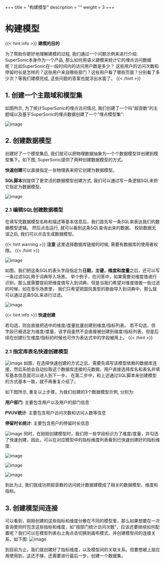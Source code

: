 +++
title = "构建模型"
description = ""
weight = 3
+++

# 构建模型

{{< hint info >}}
**建模的目的**  

为了帮助你更好地理解建模的过程, 我们通过一个问题示例来进行介绍: 
SuperSonic本身作为一个产品, 那么如何用语义建模来统计它的埋点访问数据呢？比如SuperSonic在一段时间内的访问用户数是多少？
这些用户的访问次数和停留时长是怎样的？这些用户来自哪些部门？这些用户看了哪些页面？分别看了多少次？等我们建模完成, 这些问题的答案也就浮出水面了。
{{< /hint >}}




## **1. 创建一个主题域和模型集**
如图所示, 为了统计SuperSonic的埋点访问情况, 我们创建了一个叫"超音数"的主题域以及基于SuperSonic的埋点数据创建了一个"埋点模型集":

![image](https://github.com/tencentmusic/supersonic/assets/22031277/ebdc5a9b-db57-4811-b9fe-4657090a635d)

## **2. 创建数据模型**
创建好了一个模型集后, 我们就可以把物理数据抽象为一个个数据模型并创建到模型集下。如下图, SuperSonic提供了两种创建数据模型的方式。

**快速创建**可以直接指定一张物理表来把它创建为数据模型。

**SQL脚本**则提供了更灵活的数据模型创建方式, 我们可以通过写一条逻辑SQL来把它指定为数据模型。

![image](https://github.com/tencentmusic/supersonic/assets/22031277/1bcd532d-e05c-4066-b4ac-13a80de197ec)

### **2.1 编辑SQL创建数据模型**

在填写完数据模型名称和描述等基本信息后，我们首先写一条SQL来表达我们的数据模型逻辑。 然后点击运行, 就可以看到这条SQL查询出来的数据。
校验数据无误之后, 我们可以点击生成数据模型。

{{< hint warning >}}
**注意**
这里选择数据库链接的时候, 需要有数据库的使用者权限。
{{< /hint >}}

![image](https://github.com/tencentmusic/supersonic/assets/22031277/51f74df4-1b66-4191-90c1-bb71a797c39d)

如图，我们把这条SQL的表头字段指定为**日期，主键，维度和度量**之后，还可以写一条过滤SQL用于词典导入场景。
举个例子，在问答中，如果需要对维度值进行识别，那么就需要提前把维度值写入到词典，但是当我们希望对维度值做一些过滤的时候，如在音乐场景里，
我们只希望把国风类型的歌曲导入到词典中，那么就可以通过这条SQL来进行过滤。


![image](https://github.com/tencentmusic/supersonic/assets/22031277/5c40df69-057a-4491-899f-ae399f0ec0f6)

{{< hint info >}}
**快速创建**

若勾选，则会直接把选中的维度/度量批量创建到维度/指标列表。
若不勾选，但字段已被选定为维度/度量，该字段虽然不会直接被创建到维度/指标列表，但是后续在创建衍生维度/指标的时候也可作为表达式中的字段被用上。
{{< /hint >}}

### **2.1 指定库表名快速创建模型**
![image](https://github.com/tencentmusic/supersonic/assets/22031277/34e5eb4f-311e-4ed3-8967-7fecd62f63a7)
如图，在选择快速创建的方式之后，需要先填写该模型依赖的数据库连接，然后系统会自动拉取这个数据库连接的元数据，用户直接选择库名和表名并填写基本信息就可以进入到下一步。
在第二步中，和上述通过SQL脚本来创建模型的方式基本一致，就不再重复介绍了。

如下图所示, 重复以上步骤，为我们创建的3个数据模型示例, 分别为: 

**用户部门**: 主要包含用户以及用户的部门信息

**PVUV统计**: 主要包含用户访问次数和访问人数等信息

**停留时长统计**: 主要包含用户的停留时长信息

![image](https://github.com/tencentmusic/supersonic/assets/22031277/eec442d1-59fc-42da-882d-104ea1659201)
同时，在刚刚创建模型时，我们把一些字段标识为了维度/度量，并勾选了快速创建，因此，可以在对应模型中的指标维度列表看到已快速创建好的指标维度:

![image](https://github.com/tencentmusic/supersonic/assets/22031277/3538b4c2-9772-4a7a-ac39-b6864c00ec0a)

![image](https://github.com/tencentmusic/supersonic/assets/22031277/214d89ce-8137-486e-b869-948f0605c811)

![image](https://github.com/tencentmusic/supersonic/assets/22031277/b68293d0-d52c-4319-a86d-11b34b0b2e68)

到此为止, 我们就成功把超音数的访问统计数据建模成了相关的数据模型、维度和指标。

## **3. 创建模型间连接**
可以看到，刚刚创建的这些指标和维度分散在不同的模型里，那么如果想要在一次查询里同时包含这些指标和维度，如"按部门统计访问次数"，应该还要继续如何配置呢？我们可以在模型列表右上角点击切换到画布模式，并创建模型间的连接关系，如下图:
![image](https://github.com/tencentmusic/supersonic/assets/22031277/0efcf4fe-42e7-4aa6-9117-9e2862c9462c)

到目前为止，我们就创建好了指标维度，以及模型间的关联关系。但要想被上层应用使用到，这还不够，还需要进行最后一步，创建一个数据集。





